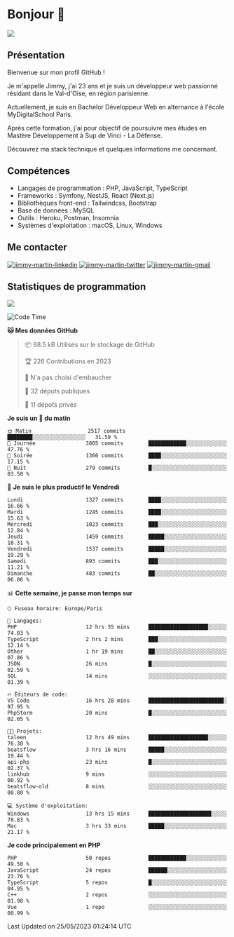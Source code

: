 # Bonjour 👋

![](https://komarev.com/ghpvc/?username=jimmy-martin&color=1a1b27)

## Présentation

Bienvenue sur mon profil GitHub !

Je m'appelle Jimmy, j'ai 23 ans et je suis un développeur web passionné résidant dans le Val-d'Oise, en région parisienne.

Actuellement, je suis en Bachelor Développeur Web en alternance à l'école MyDigitalSchool Paris.

Après cette formation, j'ai pour objectif de poursuivre mes études en Mastère Développement à Sup de Vinci - La Défense.

Découvrez ma stack technique et quelques informations me concernant.

## Compétences

- Langages de programmation : PHP, JavaScript, TypeScript
- Frameworks : Symfony, NestJS, React (Next.js)
- Bibliothèques front-end : Tailwindcss, Bootstrap
- Base de données : MySQL
- Outils : Heroku, Postman, Insomnia
- Systèmes d'exploitation : macOS, Linux, Windows

## Me contacter

<p>
<a href="https://www.linkedin.com/in/jimmy-martin-dev/" target="_blank"><img align="center" src="https://img.shields.io/badge/-LinkedIn-0077B5?style=for-the-badge&logo=Linkedin&logoColor=white" alt="jimmy-martin-linkedin"/></a>
<a href="https://twitter.com/jimmydev_" target="_blank"><img align="center" src="https://img.shields.io/badge/-Twitter-1DA1F2?style=for-the-badge&logo=Twitter&logoColor=white" alt="jimmy-martin-twitter"/></a>
<a href="mailto:jimmy.martin952@gmail.com" target="_blank"><img align="center" src="https://img.shields.io/badge/gmail-D14836?style=for-the-badge&logo=gmail&logoColor=white" alt="jimmy-martin-gmail"/></a>
</p>

## Statistiques de programmation

<a href="https://github-readme-stats.vercel.app/api/top-langs/?username=jimmy-martin&layout=compact">
  <img align="center" src="https://github-readme-stats.vercel.app/api/top-langs/?username=jimmy-martin&layout=compact"/>
</a>

<!--START_SECTION:waka-->
![Code Time](http://img.shields.io/badge/Code%20Time-1%2C840%20hrs%204%20mins-blue)

**🐱 Mes données GitHub** 

> 📦 68.5 kB Utilisés sur le stockage de GitHub 
 > 
> 🏆 226 Contributions en 2023
 > 
> 🚫 N'a pas choisi d'embaucher
 > 
> 📜 32 dépots publiques 
 > 
> 🔑 11 dépots privés 
 > 
**Je suis un 🐤 du matin** 

```text
🌞 Matin                  2517 commits        ████████░░░░░░░░░░░░░░░░░   31.59 % 
🌆 Journée                3805 commits        ████████████░░░░░░░░░░░░░   47.76 % 
🌃 Soirée                 1366 commits        ████░░░░░░░░░░░░░░░░░░░░░   17.15 % 
🌙 Nuit                   279 commits         █░░░░░░░░░░░░░░░░░░░░░░░░   03.50 % 
```
📅 **Je suis le plus productif le Vendredi** 

```text
Lundi                    1327 commits        ████░░░░░░░░░░░░░░░░░░░░░   16.66 % 
Mardi                    1245 commits        ████░░░░░░░░░░░░░░░░░░░░░   15.63 % 
Mercredi                 1023 commits        ███░░░░░░░░░░░░░░░░░░░░░░   12.84 % 
Jeudi                    1459 commits        █████░░░░░░░░░░░░░░░░░░░░   18.31 % 
Vendredi                 1537 commits        █████░░░░░░░░░░░░░░░░░░░░   19.29 % 
Samedi                   893 commits         ███░░░░░░░░░░░░░░░░░░░░░░   11.21 % 
Dimanche                 483 commits         ██░░░░░░░░░░░░░░░░░░░░░░░   06.06 % 
```


📊 **Cette semaine, je passe mon temps sur** 

```text
🕑︎ Fuseau horaire: Europe/Paris

💬 Langages: 
PHP                      12 hrs 35 mins      ███████████████████░░░░░░   74.83 % 
TypeScript               2 hrs 2 mins        ███░░░░░░░░░░░░░░░░░░░░░░   12.14 % 
Other                    1 hr 19 mins        ██░░░░░░░░░░░░░░░░░░░░░░░   07.86 % 
JSON                     26 mins             █░░░░░░░░░░░░░░░░░░░░░░░░   02.59 % 
SQL                      14 mins             ░░░░░░░░░░░░░░░░░░░░░░░░░   01.39 % 

🔥 Éditeurs de code: 
VS Code                  16 hrs 28 mins      ████████████████████████░   97.95 % 
PhpStorm                 20 mins             █░░░░░░░░░░░░░░░░░░░░░░░░   02.05 % 

🐱‍💻 Projets: 
taleen                   12 hrs 49 mins      ███████████████████░░░░░░   76.30 % 
beatsflow                3 hrs 16 mins       █████░░░░░░░░░░░░░░░░░░░░   19.44 % 
api-php                  23 mins             █░░░░░░░░░░░░░░░░░░░░░░░░   02.37 % 
linkhub                  9 mins              ░░░░░░░░░░░░░░░░░░░░░░░░░   00.92 % 
beatsflow-old            8 mins              ░░░░░░░░░░░░░░░░░░░░░░░░░   00.80 % 

💻 Système d'exploitation: 
Windows                  13 hrs 15 mins      ████████████████████░░░░░   78.83 % 
Mac                      3 hrs 33 mins       █████░░░░░░░░░░░░░░░░░░░░   21.17 % 
```

**Je code principalement en PHP** 

```text
PHP                      50 repos            ████████████░░░░░░░░░░░░░   49.50 % 
JavaScript               24 repos            ██████░░░░░░░░░░░░░░░░░░░   23.76 % 
TypeScript               5 repos             █░░░░░░░░░░░░░░░░░░░░░░░░   04.95 % 
C++                      2 repos             ░░░░░░░░░░░░░░░░░░░░░░░░░   01.98 % 
Vue                      1 repo              ░░░░░░░░░░░░░░░░░░░░░░░░░   00.99 % 
```




 Last Updated on 25/05/2023 01:24:14 UTC
<!--END_SECTION:waka-->


